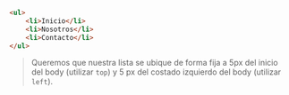 ``` html
<ul>
    <li>Inicio</li>
    <li>Nosotros</li>
    <li>Contacto</li>
</ul>
```

> Queremos que nuestra lista se ubique de forma fija a 5px del inicio del body (utilizar `top`) y 5 px del costado izquierdo del body (utilizar `left`).